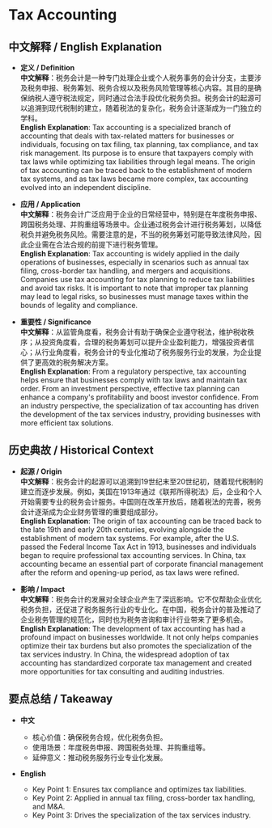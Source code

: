 # Tax Accounting

## 中文解释 / English Explanation

* **定义 / Definition**  
  **中文解释**：税务会计是一种专门处理企业或个人税务事务的会计分支，主要涉及税务申报、税务筹划、税务合规以及税务风险管理等核心内容。其目的是确保纳税人遵守税法规定，同时通过合法手段优化税务负担。税务会计的起源可以追溯到现代税制的建立，随着税法的复杂化，税务会计逐渐成为一门独立的学科。  
  **English Explanation**: Tax accounting is a specialized branch of accounting that deals with tax-related matters for businesses or individuals, focusing on tax filing, tax planning, tax compliance, and tax risk management. Its purpose is to ensure that taxpayers comply with tax laws while optimizing tax liabilities through legal means. The origin of tax accounting can be traced back to the establishment of modern tax systems, and as tax laws became more complex, tax accounting evolved into an independent discipline.

* **应用 / Application**  
  **中文解释**：税务会计广泛应用于企业的日常经营中，特别是在年度税务申报、跨国税务处理、并购重组等场景中。企业通过税务会计进行税务筹划，以降低税负并避免税务风险。需要注意的是，不当的税务筹划可能导致法律风险，因此企业需在合法合规的前提下进行税务管理。  
  **English Explanation**: Tax accounting is widely applied in the daily operations of businesses, especially in scenarios such as annual tax filing, cross-border tax handling, and mergers and acquisitions. Companies use tax accounting for tax planning to reduce tax liabilities and avoid tax risks. It is important to note that improper tax planning may lead to legal risks, so businesses must manage taxes within the bounds of legality and compliance.

* **重要性 / Significance**  
  **中文解释**：从监管角度看，税务会计有助于确保企业遵守税法，维护税收秩序；从投资角度看，合理的税务筹划可以提升企业盈利能力，增强投资者信心；从行业角度看，税务会计的专业化推动了税务服务行业的发展，为企业提供了更高效的税务解决方案。  
  **English Explanation**: From a regulatory perspective, tax accounting helps ensure that businesses comply with tax laws and maintain tax order. From an investment perspective, effective tax planning can enhance a company's profitability and boost investor confidence. From an industry perspective, the specialization of tax accounting has driven the development of the tax services industry, providing businesses with more efficient tax solutions.

## 历史典故 / Historical Context

* **起源 / Origin**  
  **中文解释**：税务会计的起源可以追溯到19世纪末至20世纪初，随着现代税制的建立而逐步发展。例如，美国在1913年通过《联邦所得税法》后，企业和个人开始需要专业的税务会计服务。中国则在改革开放后，随着税法的完善，税务会计逐渐成为企业财务管理的重要组成部分。  
  **English Explanation**: The origin of tax accounting can be traced back to the late 19th and early 20th centuries, evolving alongside the establishment of modern tax systems. For example, after the U.S. passed the Federal Income Tax Act in 1913, businesses and individuals began to require professional tax accounting services. In China, tax accounting became an essential part of corporate financial management after the reform and opening-up period, as tax laws were refined.

* **影响 / Impact**  
  **中文解释**：税务会计的发展对全球企业产生了深远影响。它不仅帮助企业优化税务负担，还促进了税务服务行业的专业化。在中国，税务会计的普及推动了企业税务管理的规范化，同时也为税务咨询和审计行业带来了更多机会。  
  **English Explanation**: The development of tax accounting has had a profound impact on businesses worldwide. It not only helps companies optimize their tax burdens but also promotes the specialization of the tax services industry. In China, the widespread adoption of tax accounting has standardized corporate tax management and created more opportunities for tax consulting and auditing industries.

## 要点总结 / Takeaway

* **中文**  
  - 核心价值：确保税务合规，优化税务负担。  
  - 使用场景：年度税务申报、跨国税务处理、并购重组等。  
  - 延伸意义：推动税务服务行业专业化发展。  

* **English**  
  - Key Point 1: Ensures tax compliance and optimizes tax liabilities.  
  - Key Point 2: Applied in annual tax filing, cross-border tax handling, and M&A.  
  - Key Point 3: Drives the specialization of the tax services industry.